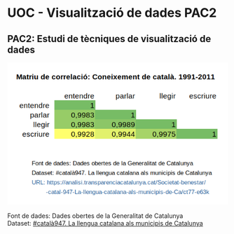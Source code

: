 # UOC - Visualització de dades PAC2

## PAC2: Estudi de tècniques de visualització de dades

![Matriu de correlació sobre coneixements del català](/Correlació-Coneixements-Català.png)

Font de dades: Dades obertes de la Generalitat de Catalunya				
Dataset: [#català947. La llengua catalana als municipis de Catalunya](https://analisi.transparenciacatalunya.cat/Societat-benestar/-catal-947-La-llengua-catalana-als-municipis-de-Ca/ct77-e63k)
